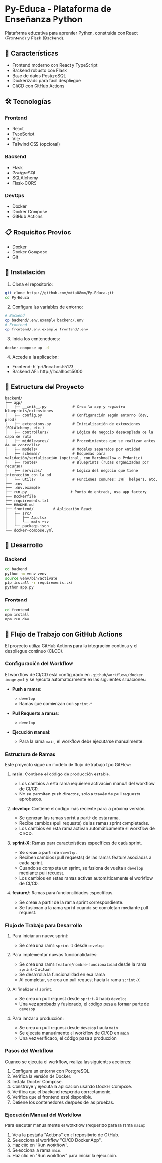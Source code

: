 # Py-Educa - Plataforma de Enseñanza Python

Plataforma educativa para aprender Python, construida con React (Frontend) y Flask (Backend).

## 🚀 Características

- Frontend moderno con React y TypeScript
- Backend robusto con Flask
- Base de datos PostgreSQL
- Dockerizado para fácil despliegue
- CI/CD con GitHub Actions

## 🛠️ Tecnologías

### Frontend
- React
- TypeScript
- Vite
- Tailwind CSS (opcional)

### Backend
- Flask
- PostgreSQL
- SQLAlchemy
- Flask-CORS

### DevOps
- Docker
- Docker Compose
- GitHub Actions

## 📋 Requisitos Previos

- Docker
- Docker Compose
- Git

## 🚀 Instalación

1. Clona el repositorio:
```bash
git clone https://github.com/mita08mm/Py-Educa.git
cd Py-Educa
```

2. Configura las variables de entorno:
```bash
# Backend
cp backend/.env.example backend/.env
# Frontend
cp frontend/.env.example frontend/.env
```

3. Inicia los contenedores:
```bash
docker-compose up -d
```

4. Accede a la aplicación:
- Frontend: http://localhost:5173
- Backend API: http://localhost:5000

## 📁 Estructura del Proyecto

```
backend/
├── app/
│   ├── __init__.py            # Crea la app y registra blueprints/extensiones
│   ├── config.py              # Configuración según entorno (dev, prod)
│   ├── extensions.py          # Inicialización de extensiones (SQLAlchemy, etc.)
│   ├── controllers/           # Lógica de negocio desacoplada de la capa de ruta
│   ├── middlewares/           # Procedimientos que se realizan antes de un controller
│   ├── models/                # Modelos separados por entidad
│   ├── schemas/               # Esquemas para validación/serialización (opcional, con Marshmallow o Pydantic)
│   ├── routes/                # Blueprints (rutas organizadas por recurso)
│   ├── services/              # Lógica del negocio que tiene interacción con la bd
│   └── utils/                 # Funciones comunes: JWT, helpers, etc.
├── .env
├── .env.example
├── run.py                    # Punto de entrada, usa app factory
├── Dockerfile
├── requirements.txt
└── README.md
├── frontend/         # Aplicación React
│   ├── src/
│   │   ├── App.tsx
│   │   └── main.tsx
│   └── package.json
└── docker-compose.yml
```

## 🔧 Desarrollo

### Backend
```bash
cd backend
python -m venv venv
source venv/bin/activate
pip install -r requirements.txt
python app.py
```

### Frontend
```bash
cd frontend
npm install
npm run dev
```

## 🔄 Flujo de Trabajo con GitHub Actions

El proyecto utiliza GitHub Actions para la integración continua y el despliegue continuo (CI/CD).

### Configuración del Workflow

El workflow de CI/CD está configurado en `.github/workflows/docker-image.yml` y se ejecuta automáticamente en las siguientes situaciones:

- **Push a ramas**:
  - `develop`
  - Ramas que comienzan con `sprint-*`

- **Pull Requests a ramas**:
  - `develop`

- **Ejecución manual**:
  - Para la rama `main`, el workflow debe ejecutarse manualmente.

### Estructura de Ramas

Este proyecto sigue un modelo de flujo de trabajo tipo GitFlow:

1. **main**: Contiene el código de producción estable.
   - Los cambios a esta rama requieren activación manual del workflow de CI/CD.
   - No se permiten push directos, solo a través de pull requests aprobados.

2. **develop**: Contiene el código más reciente para la próxima versión.
   - Se generan las ramas sprint a partir de esta rama.
   - Recibe cambios (pull requests) de las ramas sprint completadas.
   - Los cambios en esta rama activan automáticamente el workflow de CI/CD.

3. **sprint-X**: Ramas para características específicas de cada sprint.
   - Se crean a partir de `develop`.
   - Reciben cambios (pull requests) de las ramas feature asociadas a cada sprint.
   - Cuando se completa un sprint, se fusiona de vuelta a `develop` mediante pull request.
   - Los cambios en estas ramas activan automáticamente el workflow de CI/CD.

4. **feature/**: Ramas para funcionalidades específicas.
   - Se crean a partir de la rama sprint correspondiente.
   - Se fusionan a la rama sprint cuando se completan mediante pull request.

### Flujo de Trabajo para Desarrollo

1. Para iniciar un nuevo sprint:
   - Se crea una rama `sprint-X` desde `develop`
   
2. Para implementar nuevas funcionalidades:
   - Se crea una rama `feature/nombre-funcionalidad` desde la rama `sprint-X` actual
   - Se desarrolla la funcionalidad en esa rama
   - Al completar, se crea un pull request hacia la rama `sprint-X`

3. Al finalizar el sprint:
   - Se crea un pull request desde `sprint-X` hacia `develop`
   - Una vez aprobado y fusionado, el código pasa a formar parte de `develop`

4. Para lanzar a producción:
   - Se crea un pull request desde `develop` hacia `main`
   - Se ejecuta manualmente el workflow de CI/CD en `main`
   - Una vez verificado, el código pasa a producción

### Pasos del Workflow

Cuando se ejecuta el workflow, realiza las siguientes acciones:

1. Configura un entorno con PostgreSQL.
2. Verifica la versión de Docker.
3. Instala Docker Compose.
4. Construye y ejecuta la aplicación usando Docker Compose.
5. Verifica que el backend responda correctamente.
6. Verifica que el frontend esté disponible.
7. Detiene los contenedores después de las pruebas.

### Ejecución Manual del Workflow

Para ejecutar manualmente el workflow (requerido para la rama `main`):

1. Ve a la pestaña "Actions" en el repositorio de GitHub.
2. Selecciona el workflow "CI/CD Docker App".
3. Haz clic en "Run workflow".
4. Selecciona la rama `main`.
5. Haz clic en "Run workflow" para iniciar la ejecución.
